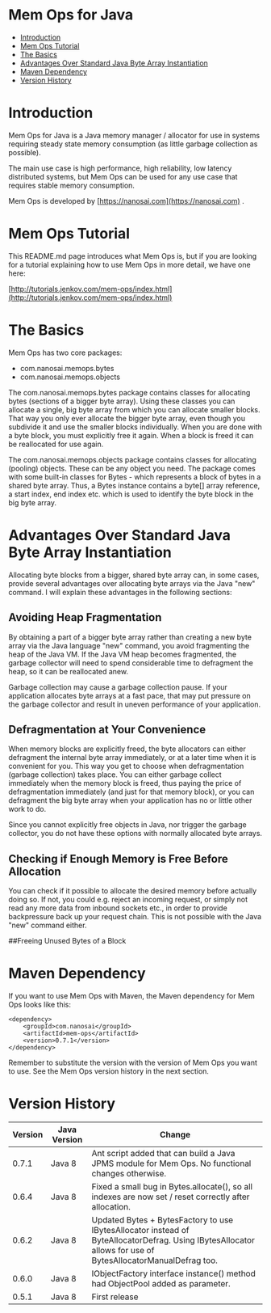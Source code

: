 # Mem Ops for Java

- [Introduction](#introduction)
- [Mem Ops Tutorial](#tutorial)
- [The Basics](#basics)
- [Advantages Over Standard Java Byte Array Instantiation](#advantages)
- [Maven Dependency](#maven-dependency)
- [Version History](#version-history)


<a name="introduction"></a>

# Introduction

Mem Ops for Java is a Java memory manager / allocator for use in systems requiring steady state memory consumption
(as little garbage collection as possible).

The main use case is high performance, high reliability, low latency distributed systems, but Mem Ops can be used for
any use case that requires stable memory consumption.

Mem Ops is developed by [https://nanosai.com](https://nanosai.com) .


<a name="tutorial"></a>

# Mem Ops Tutorial
This README.md page introduces what Mem Ops is, but if you are looking for a tutorial explaining how to use
Mem Ops in more detail, we have one here:

[http://tutorials.jenkov.com/mem-ops/index.html](http://tutorials.jenkov.com/mem-ops/index.html)


<a name="basics"></a>

# The Basics

Mem Ops has two core packages:

 - com.nanosai.memops.bytes
 - com.nanosai.memops.objects

The com.nanosai.memops.bytes package contains classes for allocating bytes (sections of a bigger byte array). Using these
classes you can allocate a single, big byte array from which you can allocate smaller blocks. That way you only
ever allocate the bigger byte array, even though you subdivide it and use the smaller blocks individually.
When you are done with a byte block, you must explicitly free it again. When
a block is freed it can be reallocated for use again.

The com.nanosai.memops.objects package contains classes for allocating (pooling) objects. These can be any object
you need. The package comes with some built-in classes for Bytes - which represents a block of bytes in a shared
byte array. Thus, a Bytes instance contains a byte[] array reference, a start index, end index etc. which is used
to identify the byte block in the big byte array.


<a name="advantages"></a>

# Advantages Over Standard Java Byte Array Instantiation
Allocating byte blocks from a bigger, shared byte array can, in some cases, provide several advantages
over allocating byte arrays via the Java "new" command. I will explain these advantages in the following sections:


## Avoiding Heap Fragmentation
By obtaining a part of a bigger byte array rather than creating a new byte array via the Java language "new" command,
you avoid fragmenting the heap of the Java VM. If the Java VM heap becomes fragmented, the garbage collector will
need to spend considerable time to defragment the heap, so it can be reallocated anew.

Garbage collection may cause a garbage collection pause. If your application allocates byte arrays at a fast pace,
that may put pressure on the garbage collector and result in uneven performance of your application.


## Defragmentation at Your Convenience
When memory blocks are explicitly freed, the byte allocators can either defragment
the internal byte array immediately, or at a later time when it is convenient for you. This way you get to choose
when defragmentation (garbage collection) takes place. You can either garbage collect immediately when the
memory block is freed, thus paying the price of defragmentation immediately (and just for that memory block),
or you can defragment the big byte array when your application has no or little other work to do.

Since you cannot explicitly free objects in Java, nor trigger the garbage collector, you do not have these options
with normally allocated byte arrays.


## Checking if Enough Memory is Free Before Allocation
You can check if it possible to allocate the desired memory before actually doing so. If not, you could e.g.
reject an incoming request, or simply not read any more data from inbound sockets etc., in order to provide
backpressure back up your request chain. This is not possible with the Java "new" command either.


##Freeing Unused Bytes of a Block



<a name="maven-dependency"></a>

# Maven Dependency

If you want to use Mem Ops with Maven, the Maven dependency for Mem Ops looks like this:

    <dependency>
        <groupId>com.nanosai</groupId>
        <artifactId>mem-ops</artifactId>
        <version>0.7.1</version>
    </dependency>

Remember to substitute the version with the version of Mem Ops you want to use. See the Mem Ops version history in
the next section.


<a name="version-history"></a>

# Version History

| Version | Java Version | Change |
|---------|--------------|--------|
| 0.7.1   | Java 8       | Ant script added that can build a Java JPMS module for Mem Ops. No functional changes otherwise.   |
| 0.6.4   | Java 8       | Fixed a small bug in Bytes.allocate(), so all indexes are now set / reset correctly after allocation.   |
| 0.6.2   | Java 8       | Updated Bytes + BytesFactory to use IBytesAllocator instead of ByteAllocatorDefrag. Using IBytesAllocator allows for use of BytesAllocatorManualDefrag too.   |
| 0.6.0   | Java 8       | IObjectFactory interface instance() method had ObjectPool added as parameter.  |
| 0.5.1   | Java 8       | First release |


